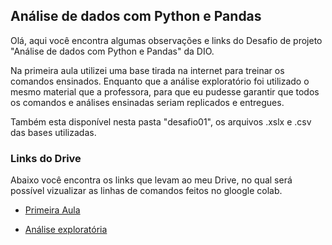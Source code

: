 ## Análise de dados com Python e Pandas

Olá, aqui você encontra algumas observações e links do Desafio de projeto "Análise de dados com Python e Pandas" da DIO.

Na primeira aula utilizei uma base tirada na internet para treinar os comandos ensinados.
Enquanto que a análise exploratório foi utilizado o mesmo material que a professora, para que eu pudesse garantir que todos os comandos e análises ensinadas seriam replicados e entregues.  

Também esta disponível nesta pasta "desafio01", os arquivos .xslx e .csv das bases utilizadas.

### Links do Drive

Abaixo você encontra os links que levam ao meu Drive, no qual será possível vizualizar as linhas de comandos feitos no gloogle colab.

- [Primeira Aula](https://colab.research.google.com/drive/1IeZT46saCrRmOf57V2tIEQNN727bt8SV?usp=sharing)

- [Análise exploratória](https://colab.research.google.com/drive/1TtB5sU011gBMmPVdWdREPDC2x7C3Lb2t?usp=sharing)